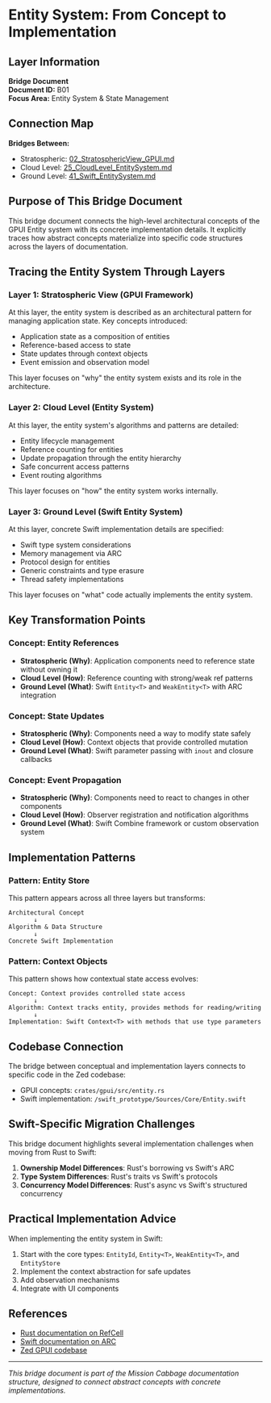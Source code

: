 # Entity System: From Concept to Implementation

## Layer Information
**Bridge Document**  
**Document ID:** B01  
**Focus Area:** Entity System & State Management  

## Connection Map
**Bridges Between:**
- Stratospheric: [02_StratosphericView_GPUI.md](02_StratosphericView_GPUI.md)
- Cloud Level: [25_CloudLevel_EntitySystem.md](25_CloudLevel_EntitySystem.md)
- Ground Level: [41_Swift_EntitySystem.md](41_Swift_EntitySystem.md)

## Purpose of This Bridge Document

This bridge document connects the high-level architectural concepts of the GPUI Entity system with its concrete implementation details. It explicitly traces how abstract concepts materialize into specific code structures across the layers of documentation.

## Tracing the Entity System Through Layers

### Layer 1: Stratospheric View (GPUI Framework)
At this layer, the entity system is described as an architectural pattern for managing application state. Key concepts introduced:

- Application state as a composition of entities
- Reference-based access to state
- State updates through context objects
- Event emission and observation model

This layer focuses on "why" the entity system exists and its role in the architecture.

### Layer 2: Cloud Level (Entity System)
At this layer, the entity system's algorithms and patterns are detailed:

- Entity lifecycle management
- Reference counting for entities
- Update propagation through the entity hierarchy
- Safe concurrent access patterns
- Event routing algorithms

This layer focuses on "how" the entity system works internally.

### Layer 3: Ground Level (Swift Entity System)
At this layer, concrete Swift implementation details are specified:

- Swift type system considerations
- Memory management via ARC
- Protocol design for entities
- Generic constraints and type erasure
- Thread safety implementations

This layer focuses on "what" code actually implements the entity system.

## Key Transformation Points

### Concept: Entity References
- **Stratospheric (Why)**: Application components need to reference state without owning it
- **Cloud Level (How)**: Reference counting with strong/weak ref patterns
- **Ground Level (What)**: Swift `Entity<T>` and `WeakEntity<T>` with ARC integration

### Concept: State Updates
- **Stratospheric (Why)**: Components need a way to modify state safely
- **Cloud Level (How)**: Context objects that provide controlled mutation
- **Ground Level (What)**: Swift parameter passing with `inout` and closure callbacks

### Concept: Event Propagation
- **Stratospheric (Why)**: Components need to react to changes in other components
- **Cloud Level (How)**: Observer registration and notification algorithms
- **Ground Level (What)**: Swift Combine framework or custom observation system

## Implementation Patterns

### Pattern: Entity Store
This pattern appears across all three layers but transforms:

```
Architectural Concept
       ↓
Algorithm & Data Structure
       ↓
Concrete Swift Implementation
```

### Pattern: Context Objects
This pattern shows how contextual state access evolves:

```
Concept: Context provides controlled state access
       ↓
Algorithm: Context tracks entity, provides methods for reading/writing
       ↓
Implementation: Swift Context<T> with methods that use type parameters
```

## Codebase Connection

The bridge between conceptual and implementation layers connects to specific code in the Zed codebase:

- GPUI concepts: `crates/gpui/src/entity.rs`
- Swift implementation: `/swift_prototype/Sources/Core/Entity.swift`

## Swift-Specific Migration Challenges

This bridge document highlights several implementation challenges when moving from Rust to Swift:

1. **Ownership Model Differences**: Rust's borrowing vs Swift's ARC
2. **Type System Differences**: Rust's traits vs Swift's protocols
3. **Concurrency Model Differences**: Rust's async vs Swift's structured concurrency

## Practical Implementation Advice

When implementing the entity system in Swift:

1. Start with the core types: `EntityId`, `Entity<T>`, `WeakEntity<T>`, and `EntityStore`
2. Implement the context abstraction for safe updates
3. Add observation mechanisms
4. Integrate with UI components

## References
- [Rust documentation on RefCell](https://doc.rust-lang.org/std/cell/struct.RefCell.html)
- [Swift documentation on ARC](https://docs.swift.org/swift-book/LanguageGuide/AutomaticReferenceCounting.html)
- [Zed GPUI codebase](https://github.com/zed-industries/zed)

---

*This bridge document is part of the Mission Cabbage documentation structure, designed to connect abstract concepts with concrete implementations.*